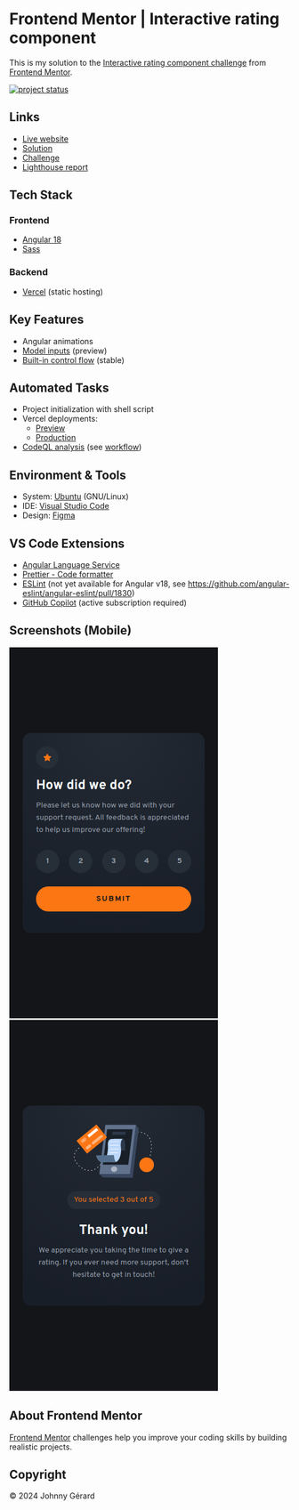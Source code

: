 # Frontend Mentor | Interactive rating component

This is my solution to the [Interactive rating component challenge](https://www.frontendmentor.io/challenges/interactive-rating-component-koxpeBUmI) from [Frontend Mentor](https://www.frontendmentor.io/).

[![project status](https://img.shields.io/badge/status-solution%20published-success?style=for-the-badge)](https://www.frontendmentor.io/solutions/interactive-rating-component-with-angular-18-8yiOxFkmG7)

## Links

- [Live website](https://fem-interactive-rating-component-jgerard.vercel.app)
- [Solution](https://www.frontendmentor.io/solutions/interactive-rating-component-with-angular-18-8yiOxFkmG7)
- [Challenge](https://www.frontendmentor.io/challenges/interactive-rating-component-koxpeBUmI)
- [Lighthouse report](https://googlechrome.github.io/lighthouse/viewer/?gist=435b28e5a1bcbc19fa0d1419223d6346)

## Tech Stack

### Frontend

- [Angular 18](https://blog.angular.dev/angular-v18-is-now-available-e79d5ac0affe)
- [Sass](https://sass-lang.com/)

### Backend

- [Vercel](https://vercel.com/) (static hosting)

## Key Features

- Angular animations
- [Model inputs](https://angular.dev/guide/signals/model) (preview)
- [Built-in control flow](https://angular.dev/guide/templates/control-flow) (stable)

## Automated Tasks

- Project initialization with shell script
- Vercel deployments:
  - [Preview](.github/workflows/vercel-preview.yaml)
  - [Production](.github/workflows/vercel-production.yaml)
- [CodeQL analysis](https://codeql.github.com/) (see [workflow](.github/workflows/codeql.yaml))

## Environment & Tools

- System: [Ubuntu](https://ubuntu.com/) (GNU/Linux)
- IDE: [Visual Studio Code](https://code.visualstudio.com/)
- Design: [Figma](https://www.figma.com/)

## VS Code Extensions

- [Angular Language Service](https://marketplace.visualstudio.com/items?itemName=angular.ng-template)
- [Prettier - Code formatter](https://marketplace.visualstudio.com/items?itemName=esbenp.prettier-vscode)
- [ESLint](https://marketplace.visualstudio.com/items?itemName=dbaeumer.vscode-eslint) (not yet available for Angular v18, see https://github.com/angular-eslint/angular-eslint/pull/1830)
- [GitHub Copilot](https://marketplace.visualstudio.com/items?itemName=github.copilot) (active subscription required)

## Screenshots (Mobile)

![mobile front screenshot](screenshots/mobile-front.png)
![mobile back screenshot](screenshots/mobile-back.png)

## About Frontend Mentor

[Frontend Mentor](https://www.frontendmentor.io/) challenges help you improve your coding skills by building realistic projects.

## Copyright

© 2024 Johnny Gérard
